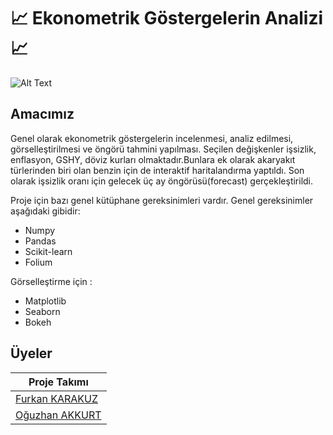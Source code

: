 # 📈 Ekonometrik Göstergelerin Analizi 📈

![Alt Text](https://www.planbox.com/wp-content/uploads/2020/04/Unite-Online-Conquer-with-Innovation.gif)

## Amacımız
Genel olarak ekonometrik göstergelerin incelenmesi, analiz edilmesi, görselleştirilmesi ve öngörü tahmini yapılması.
Seçilen değişkenler işsizlik, enflasyon, GSHY, döviz kurları olmaktadır.Bunlara ek olarak akaryakıt türlerinden biri olan benzin için de interaktif haritalandırma yaptıldı.
Son olarak işsizlik oranı için gelecek üç ay öngörüsü(forecast) gerçekleştirildi.

Proje için bazı genel kütüphane gereksinimleri vardır. Genel gereksinimler aşağıdaki gibidir:
 *    Numpy
 *    Pandas
 *    Scikit-learn
 *  Folium
 
Görselleştirme için :
 *    Matplotlib
 *    Seaborn
 *    Bokeh



## Üyeler

|Proje Takımı|
|---|
|[Furkan KARAKUZ](https://github.com/furkankarakuz)|
|[Oğuzhan AKKURT](https://github.com/Totoro8697)|

